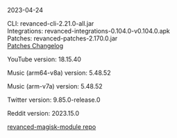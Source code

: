2023-04-24
  
CLI: revanced-cli-2.21.0-all.jar  
Integrations: revanced-integrations-0.104.0-v0.104.0.apk  
Patches: revanced-patches-2.170.0.jar  
[Patches Changelog](https://github.com/revanced/revanced-patches/releases/tag/v2.170.0)  

YouTube version: 18.15.40  

Music (arm64-v8a) version: 5.48.52  

Music (arm-v7a) version: 5.48.52  

Twitter version: 9.85.0-release.0  

Reddit version: 2023.15.0  

[revanced-magisk-module repo](https://github.com/j-hc/revanced-magisk-module)
